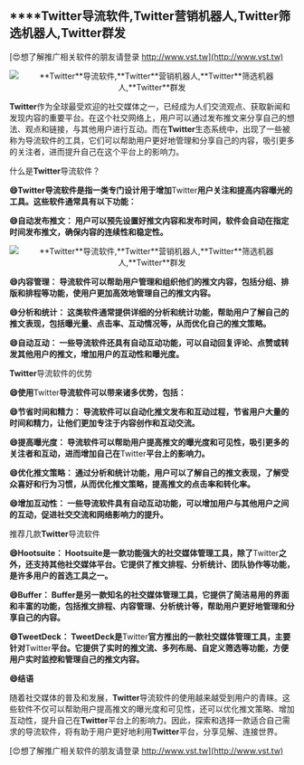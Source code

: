 ## ****Twitter**导流软件,**Twitter**营销机器人,**Twitter**筛选机器人,**Twitter**群发**

[😍想了解推广相关软件的朋友请登录 http://www.vst.tw](http://www.vst.tw)

 <center><img src="https://vst.tw/MP4/tuiguang/png/4.png" alt="**Twitter**导流软件,**Twitter**营销机器人,**Twitter**筛选机器人,**Twitter**群发"></center>

**Twitter**作为全球最受欢迎的社交媒体之一，已经成为人们交流观点、获取新闻和发现内容的重要平台。在这个社交网络上，用户可以通过发布推文来分享自己的想法、观点和链接，与其他用户进行互动。而在**Twitter**生态系统中，出现了一些被称为导流软件的工具，它们可以帮助用户更好地管理和分享自己的内容，吸引更多的关注者，进而提升自己在这个平台上的影响力。

什么是**Twitter**导流软件？

**😄**Twitter**导流软件是指一类专门设计用于增加**Twitter**用户关注和提高内容曝光的工具。这些软件通常具有以下功能：**

**😄自动发布推文： 用户可以预先设置好推文内容和发布时间，软件会自动在指定时间发布推文，确保内容的连续性和稳定性。**

 <center><img src="https://vst.tw/MP4/tuiguang/png/4.png" alt="**Twitter**导流软件,**Twitter**营销机器人,**Twitter**筛选机器人,**Twitter**群发"></center>

**😄内容管理： 导流软件可以帮助用户管理和组织他们的推文内容，包括分组、排版和排程等功能，使用户更加高效地管理自己的推文内容。**

**😄分析和统计： 这类软件通常提供详细的分析和统计功能，帮助用户了解自己的推文表现，包括曝光量、点击率、互动情况等，从而优化自己的推文策略。**

**😄自动互动： 一些导流软件还具有自动互动功能，可以自动回复评论、点赞或转发其他用户的推文，增加用户的互动性和曝光度。**

**Twitter**导流软件的优势

**😄使用**Twitter**导流软件可以带来诸多优势，包括：**

**😄节省时间和精力： 导流软件可以自动化推文发布和互动过程，节省用户大量的时间和精力，让他们更加专注于内容创作和互动交流。**

**😄提高曝光度： 导流软件可以帮助用户提高推文的曝光度和可见性，吸引更多的关注者和互动，进而增加自己在**Twitter**平台上的影响力。**

**😄优化推文策略： 通过分析和统计功能，用户可以了解自己的推文表现，了解受众喜好和行为习惯，从而优化推文策略，提高推文的点击率和转化率。**

**😄增加互动性： 一些导流软件具有自动互动功能，可以增加用户与其他用户之间的互动，促进社交交流和网络影响力的提升。**

推荐几款**Twitter**导流软件

**😄Hootsuite： Hootsuite是一款功能强大的社交媒体管理工具，除了**Twitter**之外，还支持其他社交媒体平台。它提供了推文排程、分析统计、团队协作等功能，是许多用户的首选工具之一。**

**😄Buffer： Buffer是另一款知名的社交媒体管理工具，它提供了简洁易用的界面和丰富的功能，包括推文排程、内容管理、分析统计等，帮助用户更好地管理和分享自己的内容。**

**😄TweetDeck： TweetDeck是**Twitter**官方推出的一款社交媒体管理工具，主要针对**Twitter**平台。它提供了实时的推文流、多列布局、自定义筛选等功能，方便用户实时监控和管理自己的推文内容。**

**😄结语**

随着社交媒体的普及和发展，**Twitter**导流软件的使用越来越受到用户的青睐。这些软件不仅可以帮助用户提高推文的曝光度和可见性，还可以优化推文策略、增加互动性，提升自己在**Twitter**平台上的影响力。因此，探索和选择一款适合自己需求的导流软件，将有助于用户更好地利用**Twitter**平台，分享见解、连接世界。

[😍想了解推广相关软件的朋友请登录 http://www.vst.tw](http://www.vst.tw)



